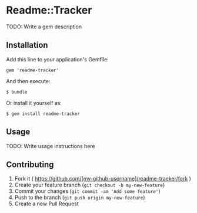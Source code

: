 # Readme::Tracker

TODO: Write a gem description

## Installation

Add this line to your application's Gemfile:

    gem 'readme-tracker'

And then execute:

    $ bundle

Or install it yourself as:

    $ gem install readme-tracker

## Usage

TODO: Write usage instructions here

## Contributing

1. Fork it ( https://github.com/[my-github-username]/readme-tracker/fork )
2. Create your feature branch (`git checkout -b my-new-feature`)
3. Commit your changes (`git commit -am 'Add some feature'`)
4. Push to the branch (`git push origin my-new-feature`)
5. Create a new Pull Request

